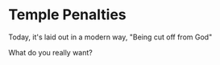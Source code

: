 # Temple Penalties
Today,  it's laid out in a modern way, "Being cut off from God"

What do you really want?
